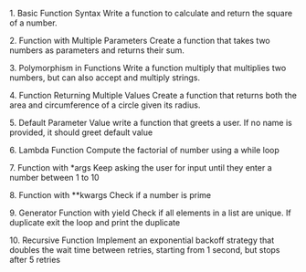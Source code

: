 <summar>1. Basic Function Syntax
<summar> Write a function to calculate and return the square of a number.

<summar>2. Function with Multiple Parameters
<summar> Create a function that takes two numbers as parameters and returns their sum.

<summar>3. Polymorphism in Functions
<summar> Write a function multiply that multiplies two numbers, but can also accept and multiply strings.

<summar>4. Function Returning Multiple Values
<summar> Create a function that returns both the area and circumference of a circle given its radius.

<summar>5. Default Parameter Value
<summar> write a function that greets a user. If no name is provided, it should greet default value

<summar>6. Lambda Function
<summar> Compute the factorial of number using a while loop

<summar>7. Function with *args
<summar> Keep asking the user for input until they enter a number between 1 to 10

<summar>8. Function with **kwargs
<summar>Check if a number is prime

<summar>9. Generator Function with yield
<summar> Check if all elements in a list are unique. If duplicate exit the loop and print the duplicate

<summar>10. Recursive Function
<summar> Implement an exponential backoff strategy that doubles the wait time between retries, starting from 1 second, but stops after 5 retries
